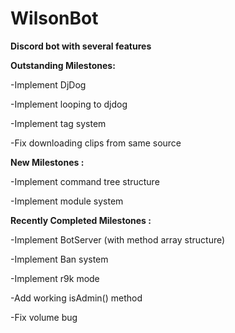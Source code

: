 # WilsonBot
**Discord bot with several features**

**Outstanding Milestones:**

  -Implement DjDog
  
  -Implement looping to djdog
  
  -Implement tag system
  
  -Fix downloading clips from same source

**New Milestones :**

  -Implement command tree structure
  
  -Implement module system


**Recently Completed Milestones :**

  -Implement BotServer (with method array structure)
  
  -Implement Ban system
  
  -Implement r9k mode
  
  -Add working isAdmin() method
  
  -Fix volume bug
